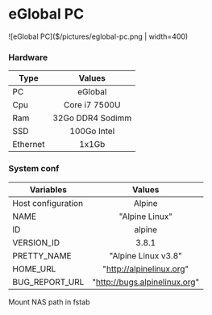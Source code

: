 # eGlobal PC
![eGlobal PC]($/pictures/eglobal-pc.png | width=400)

### Hardware
  
| Type | Values |
|----------|:---------:|
| PC | eGlobal |
| Cpu | Core i7 7500U |
| Ram | 32Go DDR4 Sodimm |
| SSD | 100Go Intel |
| Ethernet | 1x1Gb |
  
### System conf

| Variables | Values |
|----------|:---------:|
| Host configuration | Alpine |
| NAME | "Alpine Linux" |
| ID | alpine |
| VERSION_ID | 3.8.1 |
| PRETTY_NAME | "Alpine Linux v3.8" |
| HOME_URL | "http://alpinelinux.org" |
| BUG_REPORT_URL | "http://bugs.alpinelinux.org" |
  
Mount NAS path in fstab